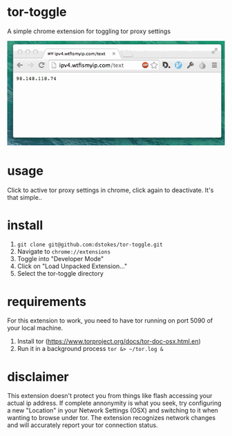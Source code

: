 tor-toggle
===========

A simple chrome extension for toggling tor proxy settings

![tor-toggle](docs/toggle.gif)

usage
=====

Click to active tor proxy settings in chrome, click again to deactivate. 
It's that simple..

install
=======

1. `git clone git@github.com:dstokes/tor-toggle.git`
2. Navigate to `chrome://extensions`
3. Toggle into "Developer Mode"
4. Click on "Load Unpacked Extension..."
5. Select the tor-toggle directory

requirements
============

For this extension to work, you need to have tor running on port 5090 of your
local machine.

1. Install tor (https://www.torproject.org/docs/tor-doc-osx.html.en)
2. Run it in a background process `tor &> ~/tor.log &`

disclaimer
==========

This extension doesn't protect you from things like flash accessing your
actual ip address. If complete annonymity is what you seek, try configuring
a new "Location" in your Network Settings (OSX) and switching to it when
wanting to browse under tor. The extension recognizes network changes and
will accurately report your tor connection status.
